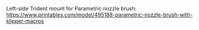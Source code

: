Left-side Trident mount for Parametric nozzle brush: https://www.printables.com/model/495188-parametric-nozzle-brush-with-klipper-macros
